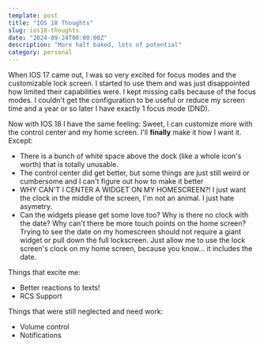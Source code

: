```yaml
---
template: post
title: "IOS 18 Thoughts"
slug: ios18-thoughts
date: "2024-09-24T00:00:00Z"
description: "More half baked, lots of potential"
category: personal
---
```


When IOS 17 came out, I was so very excited for focus modes and the customizable lock screen. I started to use them and was just disappointed how limited their capabilities were. I kept missing calls because of the focus modes. I couldn't get the configuration to be useful or reduce my screen time and a year or so later I have exactly 1 focus mode (DND).

Now with IOS 18 I have the same feeling: Sweet, I can customize more with the control center and my home screen. I'll __finally__ make it how I want it. Except:
- There is a bunch of white space above the dock (like a whole icon's worth) that is totally unusable.
- The control center did get better, but some things are just still weird or cumbersome and I can't figure out how to make it better
- WHY CAN'T I CENTER A WIDGET ON MY HOMESCREEN?! I just want the clock in the middle of the screen, I'm not an animal. I just hate asymetry. 
- Can the widgets please get some love too? Why is there no clock with the date? Why can't there be more touch points on the home screen? Trying to see the date on my homescreen should not require a giant widget or pull down the full lockscreen. Just allow me to use the lock screen's clock on my home screen, because you know... it includes the date.

Things that excite me:
- Better reactions to texts!
- RCS Support

Things that were still neglected and need work:
- Volume control
- Notifications